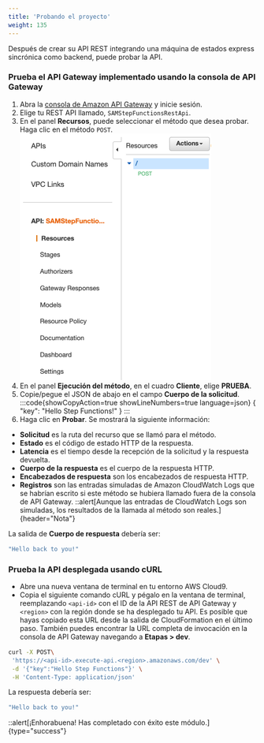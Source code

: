 ```yaml
---
title: 'Probando el proyecto'
weight: 135
---
```


Después de crear su API REST integrando una máquina de estados express sincrónica como backend, puede probar la API.

### Prueba el API Gateway implementado usando la consola de API Gateway

1. Abra la [consola de Amazon API Gateway](https://console.aws.amazon.com/apigateway/) y inicie sesión.
2. Elige tu REST API llamado, `SAMStepFunctionsRestApi`.
3. En el panel **Recursos**, puede seleccionar el método que desea probar. Haga clic en el método `POST`.
   ![API Gateway POST](/static/img/module-11/api-gateway-testing.png)
4. En el panel **Ejecución del método**, en el cuadro **Cliente**, elige **PRUEBA**.
5. Copie/pegue el JSON de abajo en el campo **Cuerpo de la solicitud**.
   :::code{showCopyAction=true showLineNumbers=true language=json}
   {
   "key": "Hello Step Functions!"
   }
   :::
6. Haga clic en **Probar**. Se mostrará la siguiente información:

- **Solicitud** es la ruta del recurso que se llamó para el método.
- **Estado** es el código de estado HTTP de la respuesta.
- **Latencia** es el tiempo desde la recepción de la solicitud y la respuesta devuelta.
- **Cuerpo de la respuesta** es el cuerpo de la respuesta HTTP.
- **Encabezados de respuesta** son los encabezados de respuesta HTTP.
- **Registros** son las entradas simuladas de Amazon CloudWatch Logs que se habrían escrito si este método se hubiera llamado fuera de la consola de API Gateway.
  ::alert[Aunque las entradas de CloudWatch Logs son simuladas, los resultados de la llamada al método son reales.]{header="Nota"}

La salida de **Cuerpo de respuesta** debería ser:

```bash
"Hello back to you!"
```

### Prueba la API desplegada usando cURL

- Abre una nueva ventana de terminal en tu entorno AWS Cloud9.
- Copia el siguiente comando cURL y pégalo en la ventana de terminal, reemplazando `<api-id>` con el ID de la API REST de API Gateway y `<region>` con la región donde se ha desplegado tu API. Es posible que hayas copiado esta URL desde la salida de CloudFormation en el último paso. También puedes encontrar la URL completa de invocación en la consola de API Gateway navegando a **Etapas > dev**.

```bash
curl -X POST\
 'https://<api-id>.execute-api.<region>.amazonaws.com/dev' \
 -d '{"key":"Hello Step Functions"}' \
 -H 'Content-Type: application/json'
```

La respuesta debería ser:

```bash
"Hello back to you!"
```

::alert[¡Enhorabuena! Has completado con éxito este módulo.]{type="success"}
